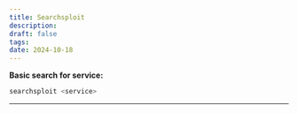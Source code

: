 ```yaml
---
title: Searchsploit
description: 
draft: false
tags: 
date: 2024-10-18
---
```

**Basic search for service:**
```bash
searchsploit <service>
```



---
